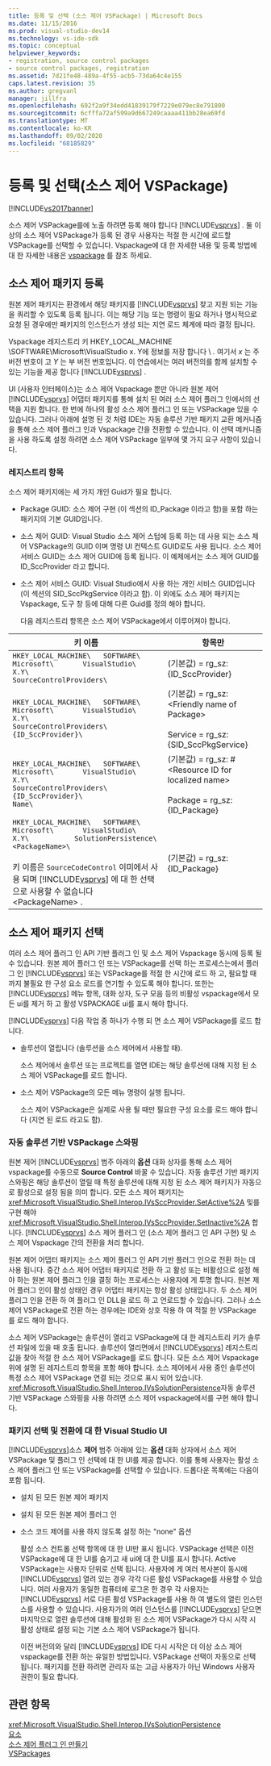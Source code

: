 ```yaml
---
title: 등록 및 선택 (소스 제어 VSPackage) | Microsoft Docs
ms.date: 11/15/2016
ms.prod: visual-studio-dev14
ms.technology: vs-ide-sdk
ms.topic: conceptual
helpviewer_keywords:
- registration, source control packages
- source control packages, registration
ms.assetid: 7d21fe48-489a-4f55-acb5-73da64c4e155
caps.latest.revision: 35
ms.author: gregvanl
manager: jillfra
ms.openlocfilehash: 692f2a9f34edd41839179f7229e079ec8e791800
ms.sourcegitcommit: 6cfffa72af599a9d667249caaaa411bb28ea69fd
ms.translationtype: MT
ms.contentlocale: ko-KR
ms.lasthandoff: 09/02/2020
ms.locfileid: "68185829"
---
```

# <a name="registration-and-selection-source-control-vspackage"></a>등록 및 선택(소스 제어 VSPackage)
[!INCLUDE[vs2017banner](../../includes/vs2017banner.md)]

소스 제어 VSPackage를에 노출 하려면 등록 해야 합니다 [!INCLUDE[vsprvs](../../includes/vsprvs-md.md)] . 둘 이상의 소스 제어 VSPackage가 등록 된 경우 사용자는 적절 한 시간에 로드할 VSPackage를 선택할 수 있습니다. Vspackage에 대 한 자세한 내용 및 등록 방법에 대 한 자세한 내용은 [vspackage](../../extensibility/internals/vspackages.md) 를 참조 하세요.  
  
## <a name="registering-a-source-control-package"></a>소스 제어 패키지 등록  
 원본 제어 패키지는 환경에서 해당 패키지를 [!INCLUDE[vsprvs](../../includes/vsprvs-md.md)] 찾고 지원 되는 기능을 쿼리할 수 있도록 등록 됩니다. 이는 해당 기능 또는 명령이 필요 하거나 명시적으로 요청 된 경우에만 패키지의 인스턴스가 생성 되는 지연 로드 체계에 따라 결정 됩니다.  
  
 Vspackage 레지스트리 키 HKEY_LOCAL_MACHINE \SOFTWARE\Microsoft\VisualStudio x. Y에 정보를 저장 합니다 \\ *.* 여기서 *x* 는 주 버전 번호이 고 *Y* 는 부 버전 번호입니다. 이 연습에서는 여러 버전의를 함께 설치할 수 있는 기능을 제공 합니다 [!INCLUDE[vsprvs](../../includes/vsprvs-md.md)] .  
  
 UI (사용자 인터페이스)는 소스 제어 Vspackage 뿐만 아니라 원본 제어 [!INCLUDE[vsprvs](../../includes/vsprvs-md.md)] 어댑터 패키지를 통해 설치 된 여러 소스 제어 플러그 인에서의 선택을 지원 합니다. 한 번에 하나의 활성 소스 제어 플러그 인 또는 VSPackage 있을 수 있습니다. 그러나 아래에 설명 된 것 처럼 IDE는 자동 솔루션 기반 패키지 교환 메커니즘을 통해 소스 제어 플러그 인과 Vspackage 간을 전환할 수 있습니다. 이 선택 메커니즘을 사용 하도록 설정 하려면 소스 제어 VSPackage 일부에 몇 가지 요구 사항이 있습니다.  
  
### <a name="registry-entries"></a>레지스트리 항목  
 소스 제어 패키지에는 세 가지 개인 Guid가 필요 합니다.  
  
- Package GUID: 소스 제어 구현 (이 섹션의 ID_Package 이라고 함)을 포함 하는 패키지의 기본 GUID입니다.  
  
- 소스 제어 GUID: Visual Studio 소스 제어 스텁에 등록 하는 데 사용 되는 소스 제어 VSPackage의 GUID 이며 명령 UI 컨텍스트 GUID로도 사용 됩니다. 소스 제어 서비스 GUID는 소스 제어 GUID에 등록 됩니다. 이 예제에서는 소스 제어 GUID를 ID_SccProvider 라고 합니다.  
  
- 소스 제어 서비스 GUID: Visual Studio에서 사용 하는 개인 서비스 GUID입니다 (이 섹션의 SID_SccPkgService 이라고 함). 이 외에도 소스 제어 패키지는 Vspackage, 도구 창 등에 대해 다른 Guid를 정의 해야 합니다.  
  
  다음 레지스트리 항목은 소스 제어 VSPackage에서 이루어져야 합니다.  
  
|키 이름|항목만|  
|--------------|-------------|  
|`HKEY_LOCAL_MACHINE\   SOFTWARE\     Microsoft\       VisualStudio\         X.Y\           SourceControlProviders\`|(기본값) = rg_sz: {ID_SccProvider}|  
|`HKEY_LOCAL_MACHINE\   SOFTWARE\     Microsoft\       VisualStudio\         X.Y\           SourceControlProviders\             {ID_SccProvider}\`|(기본값) = rg_sz:\<Friendly name of Package><br /><br /> Service = rg_sz: {SID_SccPkgService}|  
|`HKEY_LOCAL_MACHINE\   SOFTWARE\     Microsoft\       VisualStudio\         X.Y\           SourceControlProviders\             {ID_SccProvider}\               Name\`|(기본값) = rg_sz: #\<Resource ID for localized name><br /><br /> Package = rg_sz: {ID_Package}|  
|`HKEY_LOCAL_MACHINE\   SOFTWARE\     Microsoft\       VisualStudio\         X.Y\           SolutionPersistence\             <PackageName>\`<br /><br /> 키 이름은 `SourceCodeControl` 이미에서 사용 되며 [!INCLUDE[vsprvs](../../includes/vsprvs-md.md)] 에 대 한 선택으로 사용할 수 없습니다 \<PackageName> .|(기본값) = rg_sz: {ID_Package}|  
  
## <a name="selecting-a-source-control-package"></a>소스 제어 패키지 선택  
 여러 소스 제어 플러그 인 API 기반 플러그 인 및 소스 제어 Vspackage 동시에 등록 될 수 있습니다. 원본 제어 플러그 인 또는 VSPackage를 선택 하는 프로세스는에서 플러그 인 [!INCLUDE[vsprvs](../../includes/vsprvs-md.md)] 또는 VSPackage를 적절 한 시간에 로드 하 고, 필요할 때까지 불필요 한 구성 요소 로드를 연기할 수 있도록 해야 합니다. 또한는 [!INCLUDE[vsprvs](../../includes/vsprvs-md.md)] 메뉴 항목, 대화 상자, 도구 모음 등의 비활성 vspackage에서 모든 ui를 제거 하 고 활성 VSPACKAGE ui를 표시 해야 합니다.  
  
 [!INCLUDE[vsprvs](../../includes/vsprvs-md.md)] 다음 작업 중 하나가 수행 되 면 소스 제어 VSPackage를 로드 합니다.  
  
- 솔루션이 열립니다 (솔루션을 소스 제어에서 사용할 때).  
  
   소스 제어에서 솔루션 또는 프로젝트를 열면 IDE는 해당 솔루션에 대해 지정 된 소스 제어 VSPackage를 로드 합니다.  
  
- 소스 제어 VSPackage의 모든 메뉴 명령이 실행 됩니다.  
  
  소스 제어 VSPackage은 실제로 사용 될 때만 필요한 구성 요소를 로드 해야 합니다 (지연 된 로드 라고도 함).  
  
### <a name="automatic-solution-based-vspackage-swapping"></a>자동 솔루션 기반 VSPackage 스와핑  
 원본 제어 [!INCLUDE[vsprvs](../../includes/vsprvs-md.md)] 범주 아래의 **옵션** 대화 상자를 통해 소스 제어 vspackage를 수동으로 **Source Control** 바꿀 수 있습니다. 자동 솔루션 기반 패키지 스와핑은 해당 솔루션이 열릴 때 특정 솔루션에 대해 지정 된 소스 제어 패키지가 자동으로 활성으로 설정 됨을 의미 합니다. 모든 소스 제어 패키지는 <xref:Microsoft.VisualStudio.Shell.Interop.IVsSccProvider.SetActive%2A> 및를 구현 해야 <xref:Microsoft.VisualStudio.Shell.Interop.IVsSccProvider.SetInactive%2A> 합니다. [!INCLUDE[vsprvs](../../includes/vsprvs-md.md)] 소스 제어 플러그 인 (소스 제어 플러그 인 API 구현) 및 소스 제어 Vspackage 간의 전환을 처리 합니다.  
  
 원본 제어 어댑터 패키지는 소스 제어 플러그 인 API 기반 플러그 인으로 전환 하는 데 사용 됩니다. 중간 소스 제어 어댑터 패키지로 전환 하 고 활성 또는 비활성으로 설정 해야 하는 원본 제어 플러그 인을 결정 하는 프로세스는 사용자에 게 투명 합니다. 원본 제어 플러그 인이 활성 상태인 경우 어댑터 패키지는 항상 활성 상태입니다. 두 소스 제어 플러그 인을 전환 하 여 플러그 인 DLL을 로드 하 고 언로드할 수 있습니다. 그러나 소스 제어 VSPackage로 전환 하는 경우에는 IDE와 상호 작용 하 여 적절 한 VSPackage를 로드 해야 합니다.  
  
 소스 제어 VSPackage는 솔루션이 열리고 VSPackage에 대 한 레지스트리 키가 솔루션 파일에 있을 때 호출 됩니다. 솔루션이 열리면에서 [!INCLUDE[vsprvs](../../includes/vsprvs-md.md)] 레지스트리 값을 찾아 적절 한 소스 제어 VSPackage를 로드 합니다. 모든 소스 제어 Vspackage 위에 설명 된 레지스트리 항목을 포함 해야 합니다. 소스 제어에서 사용 중인 솔루션이 특정 소스 제어 VSPackage 연결 되는 것으로 표시 되어 있습니다. <xref:Microsoft.VisualStudio.Shell.Interop.IVsSolutionPersistence>자동 솔루션 기반 VSPackage 스와핑을 사용 하려면 소스 제어 vspackage에서를 구현 해야 합니다.  
  
### <a name="visual-studio-ui-for-package-selection-and-switching"></a>패키지 선택 및 전환에 대 한 Visual Studio UI  
 [!INCLUDE[vsprvs](../../includes/vsprvs-md.md)]소스 **제어** 범주 아래에 있는 **옵션** 대화 상자에서 소스 제어 VSPackage 및 플러그 인 선택에 대 한 UI를 제공 합니다. 이를 통해 사용자는 활성 소스 제어 플러그 인 또는 VSPackage를 선택할 수 있습니다. 드롭다운 목록에는 다음이 포함 됩니다.  
  
- 설치 된 모든 원본 제어 패키지  
  
- 설치 된 모든 원본 제어 플러그 인  
  
- 소스 코드 제어를 사용 하지 않도록 설정 하는 "none" 옵션  
  
  활성 소스 컨트롤 선택 항목에 대 한 UI만 표시 됩니다. VSPackage 선택은 이전 VSPackage에 대 한 UI를 숨기고 새 ui에 대 한 UI를 표시 합니다. Active VSPackage는 사용자 단위로 선택 됩니다. 사용자에 게 여러 복사본이 동시에 [!INCLUDE[vsprvs](../../includes/vsprvs-md.md)] 열려 있는 경우 각각 다른 활성 VSPackage를 사용할 수 있습니다. 여러 사용자가 동일한 컴퓨터에 로그온 한 경우 각 사용자는 [!INCLUDE[vsprvs](../../includes/vsprvs-md.md)] 서로 다른 활성 VSPackage를 사용 하 여 별도의 열린 인스턴스를 사용할 수 있습니다. 사용자가의 여러 인스턴스를 [!INCLUDE[vsprvs](../../includes/vsprvs-md.md)] 닫으면 마지막으로 열린 솔루션에 대해 활성화 된 소스 제어 VSPackage가 다시 시작 시 활성 상태로 설정 되는 기본 소스 제어 VSPackage가 됩니다.  
  
  이전 버전의와 달리 [!INCLUDE[vsprvs](../../includes/vsprvs-md.md)] IDE 다시 시작은 더 이상 소스 제어 vspackage를 전환 하는 유일한 방법입니다. VSPackage 선택이 자동으로 선택 됩니다. 패키지를 전환 하려면 관리자 또는 고급 사용자가 아닌 Windows 사용자 권한이 필요 합니다.  
  
## <a name="see-also"></a>관련 항목  
 <xref:Microsoft.VisualStudio.Shell.Interop.IVsSolutionPersistence>   
 [요소](../../extensibility/internals/source-control-vspackage-features.md)   
 [소스 제어 플러그 인 만들기](../../extensibility/internals/creating-a-source-control-plug-in.md)   
 [VSPackages](../../extensibility/internals/vspackages.md)
